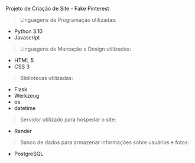 Projeto de Criação de Site - Fake Pinterest

> Linguagens de Programação utilizadas:
- Python 3.10
- Javascript

> Linguagens de Marcação e Design utilizadas:
- HTML 5
- CSS 3

> Bibliotecas utilizadas:
- Flask
- Werkzeug
- os
- datetime

> Servidor utilizado para hospedar o site:
- Render

> Banco de dados para armazenar informações sobre usuários e fotos:
- PostgreSQL
